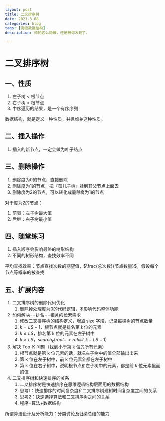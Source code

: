 ```yaml
---
layout: post
title: 二叉排序树
date: 2021-3-08
categories: blog
tags: [高级数据结构]
description: 帅的这么隐蔽，还是被你发现了。

---
```


# 二叉排序树

## 一、性质

1. 左子树 < 根节点
2. 右子树 > 根节点
3. 中序遍历的结果，是一个有序序列



数据结构，就是定义一种性质，并且维护这种性质。



## 二、插入操作

1. 插入的新节点，一定会做为叶子结点



## 三、删除操作

1. 删除度为0的节点，直接删除
2. 删除度为1的节点，把『孤儿子树』挂到其父节点上面去
3. 删除度为2的节点，可以转化成删除度为1的节点



对于度为2的节点：

1. 前驱：左子树最大值
2. 后继：右子树最小值



## 四、随堂练习

1. 插入顺序会影响最终的树形结构
2. 不同的树形结构，查找效率不同



平均查找效率：节点查找次数的期望值，$\frac{总次数}{节点数量}$，假设每个节点等概率的被查找



## 五、扩展内容

1. 二叉排序树的删除代码优化
    1. 删除掉处理度为0的代码逻辑，不影响代码整体功能
2. 如何解决==排名==相关的检索需求
    1. 修改二叉排序树的结构定义，增加 size 字段，记录每棵树的节点数量
    2. $k = LS - 1$，根节点就是排名第 k 位的元素
    3. $k \le LS$，排名第 k 位的元素在左子树中
    4. $k \gt LS，search_k(root->rchild, k - LS - 1)$
3. 解决 Top-K 问题（找到小于第 k 位的所有元素）
    1. 根节点就是第 k 位元素的话，就把左子树中的值全部输出出来
    2. 第 k 位在左子树中，前 k 位元素全都在左子树中
    3. 第 k 位在右子树中，说明根节点和左子树中的元素，都是前 k 位元素里面的值
4. 二叉排序树和快速排序的关系
    1. 二叉排序树是快速排序在思维逻辑结构层面用的数据结构
    2. 思考1：快速排序的时间复杂度和二叉排序树建树时间复杂度之间的关系
    3. 思考2：快速选择算法和二叉排序树之间的关系
    4. 程序=算法+数据结构



所谓算法设计及分析能力：分类讨论及归纳总结的能力



